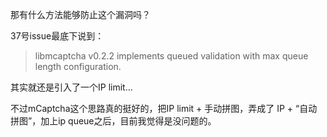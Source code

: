 那有什么方法能够防止这个漏洞吗？

37号issue最底下说到：

> libmcaptcha v0.2.2 implements queued validation with max queue length configuration.

其实就还是引入了一个IP limit...

不过mCaptcha这个思路真的挺好的，把IP limit + 手动拼图，弄成了 IP + “自动拼图”，加上ip queue之后，目前我觉得是没问题的。